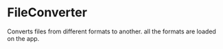 # FileConverter
Converts files from different formats to another. all the formats are loaded on the app.
